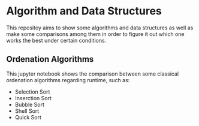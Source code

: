 # Algorithm and Data Structures

This repositoy aims to show some algorithms and data structures as well as make some comparisons among them in order to figure it out which one works the best under certain conditions.

## Ordenation Algorithms

This jupyter notebook shows the comparison between some classical ordenation algorithms regarding runtime, such as:

* Selection Sort
* Inserction Sort
* Bubble Sort
* Shell Sort
* Quick Sort
